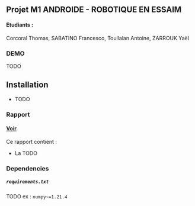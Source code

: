## Projet M1 ANDROIDE - ROBOTIQUE EN ESSAIM

#### Etudiants :
Corcoral Thomas, SABATINO Francesco, Toullalan Antoine, ZARROUK Yaël 

### DEMO

TODO

## Installation 
<ul>
  <li>TODO</li>
</ul>

### Rapport

#### <a target="_blank" href="#" title="Rapport">Voir</a>

Ce rapport contient :
<ul>
  <li>La TODO</li>
</ul>


### Dependencies 
##### `requirements.txt`

TODO
ex :
`numpy~=1.21.4`<br>
